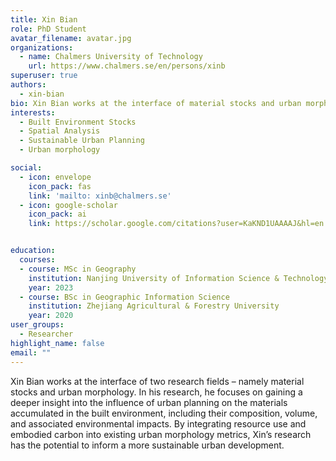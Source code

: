```yaml
---
title: Xin Bian
role: PhD Student
avatar_filename: avatar.jpg
organizations:
  - name: Chalmers University of Technology
    url: https://www.chalmers.se/en/persons/xinb
superuser: true
authors:
  - xin-bian
bio: Xin Bian works at the interface of material stocks and urban morphology.
interests:
  - Built Environment Stocks
  - Spatial Analysis
  - Sustainable Urban Planning
  - Urban morphology

social:
  - icon: envelope
    icon_pack: fas
    link: 'mailto: xinb@chalmers.se'
  - icon: google-scholar
    icon_pack: ai
    link: https://scholar.google.com/citations?user=KaKND1UAAAAJ&hl=en


education:
  courses:
  - course: MSc in Geography
    institution: Nanjing University of Information Science & Technology
    year: 2023
  - course: BSc in Geographic Information Science
    institution: Zhejiang Agricultural & Forestry University
    year: 2020
user_groups:
  - Researcher
highlight_name: false
email: ""
---
```

Xin Bian works at the interface of two research fields – namely material stocks and urban morphology. In his research, he focuses on gaining a deeper insight into the influence of urban planning on the materials accumulated in the built environment, including their composition, volume, and associated environmental impacts. By integrating resource use and embodied carbon into existing urban morphology metrics, Xin’s research has the potential to inform a more sustainable urban development.